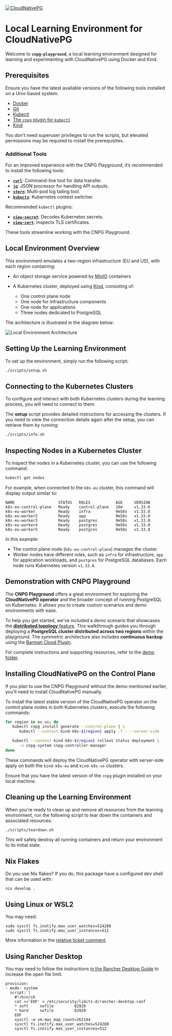 [![CloudNativePG](./logo/cloudnativepg.png)](https://cloudnative-pg.io/)

# Local Learning Environment for CloudNativePG

Welcome to **`cnpg-playground`**, a local learning environment designed for
learning and experimenting with CloudNativePG using Docker and Kind.

## Prerequisites

Ensure you have the latest available versions of the following tools installed
on a Unix-based system:

- [Docker](https://www.docker.com/)
- [Git](https://git-scm.com/)
- [Kubectl](https://kubernetes.io/docs/tasks/tools/)
- [The `cnpg` plugin for `kubectl`](https://cloudnative-pg.io/documentation/current/kubectl-plugin/)
- [Kind](https://kind.sigs.k8s.io/)

You don’t need superuser privileges to run the scripts, but elevated
permissions may be required to install the prerequisites.

### Additional Tools

For an improved experience with the CNPG Playground, it’s recommended to
install the following tools:

- **[`curl`](https://curl.se/)**: Command-line tool for data transfer.
- **[`jq`](https://jqlang.github.io/jq/)**: JSON processor for handling API
  outputs.
- **[`stern`](https://github.com/stern/stern)**: Multi-pod log tailing tool.
- **[`kubectx`](https://github.com/ahmetb/kubectx)**: Kubernetes context
  switcher.

Recommended `kubectl` plugins:

- **[`view-secret`](https://github.com/elsesiy/kubectl-view-secret)**: Decodes
  Kubernetes secrets.
- **[`view-cert`](https://github.com/lmolas/kubectl-view-cert)**: Inspects TLS
  certificates.

These tools streamline working with the CNPG Playground.

## Local Environment Overview

This environment emulates a two-region infrastructure (EU and US), with each
region containing:

- An object storage service powered by [MinIO](https://min.io/) containers
- A Kubernetes cluster, deployed using [Kind](https://kind.sigs.k8s.io/),
  consisting of:

    - One control plane node
    - One node for infrastructure components
    - One node for applications
    - Three nodes dedicated to PostgreSQL

The architecture is illustrated in the diagram below:

![Local Environment Architecture](images/cnpg-playground-architecture.png)

## Setting Up the Learning Environment

To set up the environment, simply run the following script:

```bash
./scripts/setup.sh
```

## Connecting to the Kubernetes Clusters

To configure and interact with both Kubernetes clusters during the learning
process, you will need to connect to them.

The **setup** script provides detailed instructions for accessing the clusters.
If you need to view the connection details again after the setup, you can
retrieve them by running:

```bash
./scripts/info.sh
```

## Inspecting Nodes in a Kubernetes Cluster

To inspect the nodes in a Kubernetes cluster, you can use the following
command:

```bash
kubectl get nodes
```

For example, when connected to the `k8s-eu` cluster, this command will display
output similar to:

```console
NAME                   STATUS   ROLES           AGE     VERSION
k8s-eu-control-plane   Ready    control-plane   10m     v1.33.0
k8s-eu-worker          Ready    infra           9m58s   v1.33.0
k8s-eu-worker2         Ready    app             9m58s   v1.33.0
k8s-eu-worker3         Ready    postgres        9m58s   v1.33.0
k8s-eu-worker4         Ready    postgres        9m58s   v1.33.0
k8s-eu-worker5         Ready    postgres        9m58s   v1.33.0
```

In this example:
- The control plane node (`k8s-eu-control-plane`) manages the cluster.
- Worker nodes have different roles, such as `infra` for infrastructure, `app`
  for application workloads, and `postgres` for PostgreSQL databases. Each node
  runs Kubernetes version `v1.33.0`.

## Demonstration with CNPG Playground

The **CNPG Playground** offers a great environment for exploring the
**CloudNativePG operator** and the broader concept of running PostgreSQL on
Kubernetes.
It allows you to create custom scenarios and demo environments with ease.

To help you get started, we've included a demo scenario that showcases the
[**distributed topology** feature](https://cloudnative-pg.io/documentation/current/replica_cluster/).
This walkthrough guides you through deploying a **PostgreSQL cluster
distributed across two regions** within the playground. The symmetric
architecture also includes **continuous backup** using the
[Barman Cloud Plugin](https://cloudnative-pg.io/plugin-barman-cloud/).

For complete instructions and supporting resources, refer to the [demo
folder](./demo/README.md).

## Installing CloudNativePG on the Control Plane

If you plan to use the CNPG Playground without the demo mentioned earlier,
you’ll need to install CloudNativePG manually.

To install the latest stable version of the CloudNativePG operator on the
control plane nodes in both Kubernetes clusters, execute the following
commands:

```bash
for region in eu us; do
   kubectl cnpg install generate --control-plane | \
      kubectl --context kind-k8s-${region} apply -f - --server-side

   kubectl --context kind-k8s-${region} rollout status deployment \
      -n cnpg-system cnpg-controller-manager
done
```

These commands will deploy the CloudNativePG operator with server-side apply on
both the `kind-k8s-eu` and `kind-k8s-us` clusters.

Ensure that you have the latest version of the `cnpg` plugin installed on your
local machine.

## Cleaning up the Learning Environment

When you're ready to clean up and remove all resources from the learning
environment, run the following script to tear down the containers and
associated resources:

```bash
./scripts/teardown.sh
```

This will safely destroy all running containers and return your environment to
its initial state.

## Nix Flakes

Do you use Nix flakes? If you do, this package have a configured
dev shell that can be used with:

```
nix develop .
```

## Using Linux or WSL2

You may need:

```
sudo sysctl fs.inotify.max_user_watches=524288
sudo sysctl fs.inotify.max_user_instances=512
```

More information in the [relative ticket comment](https://github.com/kubernetes-sigs/kind/issues/3423#issuecomment-1872074526).

## Using Rancher Desktop

You may need to follow the instructions [in the Rancher Desktop
Guide](https://docs.rancherdesktop.io/how-to-guides/increasing-open-file-limit/)
to increase the open file limit.

```
provision:
- mode: system
  script: |
    #!/bin/sh
    cat <<'EOF' > /etc/security/limits.d/rancher-desktop.conf
    * soft     nofile         82920
    * hard     nofile         82920
    EOF
    sysctl -w vm.max_map_count=262144
    sysctl fs.inotify.max_user_watches=524288
    sysctl fs.inotify.max_user_instances=512
```
